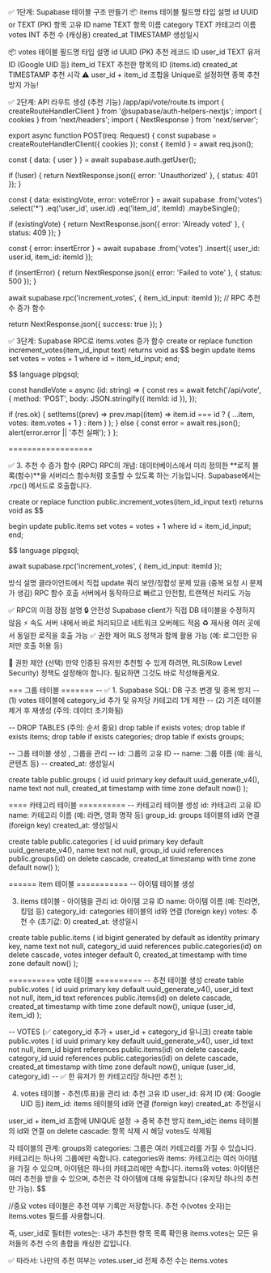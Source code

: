✅ 1단계: Supabase 테이블 구조 만들기
📦 items 테이블
필드명 타입 설명
id UUID or TEXT (PK) 항목 고유 ID
name TEXT 항목 이름
category TEXT 카테고리 이름
votes INT 추천 수 (캐싱용)
created_at TIMESTAMP 생성일시

📦 votes 테이블
필드명 타입 설명
id UUID (PK) 추천 레코드 ID
user_id TEXT 유저 ID (Google UID 등)
item_id TEXT 추천한 항목의 ID (items.id)
created_at TIMESTAMP 추천 시각
⚠️ user_id + item_id 조합을 Unique로 설정하면 중복 추천 방지 가능!

✅ 2단계: API 라우트 생성 (추천 기능)
/app/api/vote/route.ts
import { createRouteHandlerClient } from '@supabase/auth-helpers-nextjs';
import { cookies } from 'next/headers';
import { NextResponse } from 'next/server';

export async function POST(req: Request) {
const supabase = createRouteHandlerClient({ cookies });
const { itemId } = await req.json();

const { data: { user } } = await supabase.auth.getUser();

if (!user) {
return NextResponse.json({ error: 'Unauthorized' }, { status: 401 });
}

const { data: existingVote, error: voteError } = await supabase
.from('votes')
.select('\*')
.eq('user_id', user.id)
.eq('item_id', itemId)
.maybeSingle();

if (existingVote) {
return NextResponse.json({ error: 'Already voted' }, { status: 409 });
}

const { error: insertError } = await supabase
.from('votes')
.insert({ user_id: user.id, item_id: itemId });

if (insertError) {
return NextResponse.json({ error: 'Failed to vote' }, { status: 500 });
}

await supabase.rpc('increment_votes', { item_id_input: itemId }); // RPC 추천수 증가 함수

return NextResponse.json({ success: true });
}

✅ 3단계: Supabase RPC로 items.votes 증가 함수
create or replace function increment_votes(item_id_input text)
returns void as $$
begin
update items
set votes = votes + 1
where id = item_id_input;
end;

$$
language plpgsql;

const handleVote = async (id: string) => {
  const res = await fetch('/api/vote', {
    method: 'POST',
    body: JSON.stringify({ itemId: id }),
  });

  if (res.ok) {
    setItems((prev) =>
      prev.map((item) =>
        item.id === id ? { ...item, votes: item.votes + 1 } : item
      )
    );
  } else {
    const error = await res.json();
    alert(error.error || '추천 실패');
  }
};




==================



✅ 3. 추천 수 증가 함수 (RPC)
RPC의 개념:
데이터베이스에서 미리 정의한 **로직 블록(함수)**을
서버리스 함수처럼 호출할 수 있도록 하는 기능입니다.
Supabase에서는 .rpc() 메서드로 호출합니다.

create or replace function public.increment_votes(item_id_input text)
returns void as
$$

begin
update public.items
set votes = votes + 1
where id = item_id_input;
end;

$$
language plpgsql;


await supabase.rpc('increment_votes', { item_id_input: itemId });

방식	설명
클라이언트에서 직접 update 쿼리	보안/정합성 문제 있음 (중복 요청 시 문제가 생김)
RPC 함수 호출	서버에서 동작하므로 빠르고 안전함, 트랜잭션 처리도 가능

✅ RPC의 이점
장점	설명
🔒 안전성	Supabase client가 직접 DB 테이블을 수정하지 않음
⚡ 속도	서버 내에서 바로 처리되므로 네트워크 오버헤드 적음
♻️ 재사용	여러 곳에서 동일한 로직을 호출 가능
✅ 권한 제어	RLS 정책과 함께 활용 가능 (예: 로그인한 유저만 호출 허용 등)




🔐 권한 제안 (선택)
만약 인증된 유저만 추천할 수 있게 하려면, RLS(Row Level Security) 정책도 설정해야 합니다. 필요하면 그것도 바로 작성해줄게요.



=== 그룹 테이블 =======
-- ✅ 1. Supabase SQL: DB 구조 변경 및 중복 방지
-- (1) votes 테이블에 category_id 추가 및 유저당 카테고리 1개 제한
-- (2) 기존 테이블 제거 후 재생성 (주의: 데이터 초기화됨)

-- DROP TABLES (주의: 순서 중요)
drop table if exists votes;
drop table if exists items;
drop table if exists categories;
drop table if exists groups;

-- 그룹 테이블 생성 , 그룹을 관리
--   id: 그룹의 고유 ID
-- name: 그룹 이름 (예: 음식, 콘텐츠 등)
-- created_at: 생성일시

create table public.groups (
  id uuid primary key default uuid_generate_v4(),
  name text not null,
  created_at timestamp with time zone default now()
);



==== 카테고리 테이블 ==========
-- 카테고리 테이블 생성
   id: 카테고리 고유 ID
   name: 카테고리 이름 (예: 라면, 영화 명작 등)
   group_id: groups 테이블의 id와 연결 (foreign key)
   created_at: 생성일시

create table public.categories (
  id uuid primary key default uuid_generate_v4(),
  name text not null,
  group_id uuid references public.groups(id) on delete cascade,
  created_at timestamp with time zone default now()
);




====== item 테이블 ===========
-- 아이템 테이블 생성

3. items 테이블 - 아이템을 관리
   id: 아이템 고유 ID
   name: 아이템 이름 (예: 진라면, 킹덤 등)
   category_id: categories 테이블의 id와 연결 (foreign key)
   votes: 추천 수 (초기값: 0)
   created_at: 생성일시
   
create table public.items (
  id bigint generated by default as identity primary key,
  name text not null,
  category_id uuid references public.categories(id) on delete cascade,
  votes integer default 0,
  created_at timestamp with time zone default now()
);




========== vote 테이블 ==========
-- 추천 테이블 생성
create table public.votes (
  id uuid primary key default uuid_generate_v4(),
  user_id text not null,
  item_id text references public.items(id) on delete cascade,
  created_at timestamp with time zone default now(),
  unique (user_id, item_id)
);

-- VOTES (✅ category_id 추가 + user_id + category_id 유니크)
create table public.votes (
  id uuid primary key default uuid_generate_v4(),
  user_id text not null,
  item_id bigint references public.items(id) on delete cascade,
  category_id uuid references public.categories(id) on delete cascade,
  created_at timestamp with time zone default now(),
  unique (user_id, category_id) -- ✅ 한 유저가 한 카테고리당 하나만 추천
);

4. votes 테이블 - 추천(투표)을 관리
   id: 추천 고유 ID
   user_id: 유저 ID (예: Google UID 등)
   item_id: items 테이블의 id와 연결 (foreign key)
   created_at: 추천일시

user_id + item_id 조합에 UNIQUE 설정 → 중복 추천 방지
item_id는 items 테이블의 id와 연결
on delete cascade: 항목 삭제 시 해당 votes도 삭제됨



각 테이블의 관계:
groups와 categories: 그룹은 여러 카테고리를 가질 수 있습니다. 카테고리는 하나의 그룹에만 속합니다.
categories와 items: 카테고리는 여러 아이템을 가질 수 있으며, 아이템은 하나의 카테고리에만 속합니다.
items와 votes: 아이템은 여러 추천을 받을 수 있으며, 추천은 각 아이템에 대해 유일합니다 (유저당 하나의 추천만 가능).
$$

//중요
votes 테이블은 추천 여부 기록만 저장합니다.
추천 수(votes 숫자)는 items.votes 필드를 사용합니다.

즉, user_id로 필터한 votes는:
내가 추천한 항목 목록 확인용
items.votes는 모든 유저들의 추천 수의 총합을 캐싱한 값입니다.

✅ 따라서:
나만의 추천 여부는 votes.user_id
전체 추천 수는 items.votes
